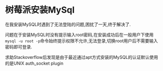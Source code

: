 # 树莓派安装MySql

在我安装MySQL时遇到了无法登陆的问题,困扰了一天,终于解决了.

问题在于安装MySQL时没有提示输入root密码,在安装成功后在一般用户下使用`mysql -u root -p`命令始终提示权限不允许,无法登录,切换root用户后不需要输入密码即可登录.

求助Stackoverflow后发现是由于最近通过apt方式安装的MySQL的认证默认使用的是UNIX auth_socket plugin